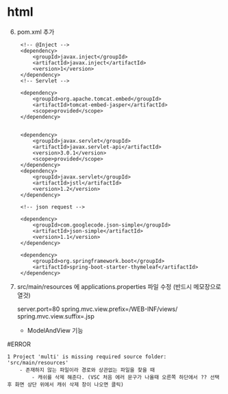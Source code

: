 # html

6. pom.xml 추가

        <!-- @Inject -->
		<dependency>
			<groupId>javax.inject</groupId>
			<artifactId>javax.inject</artifactId>
			<version>1</version>
		</dependency>
		<!-- Servlet -->

		<dependency>
			<groupId>org.apache.tomcat.embed</groupId>
			<artifactId>tomcat-embed-jasper</artifactId>
			<scope>provided</scope>
		</dependency>


		<dependency>
			<groupId>javax.servlet</groupId>
			<artifactId>javax.servlet-api</artifactId>
			<version>3.0.1</version>
			<scope>provided</scope>
		</dependency>
		<dependency>
			<groupId>javax.servlet</groupId>
			<artifactId>jstl</artifactId>
			<version>1.2</version>
		</dependency>
		
		<!-- json request -->   

		<dependency>
			<groupId>com.googlecode.json-simple</groupId>
			<artifactId>json-simple</artifactId>
			<version>1.1</version>
  		</dependency>

        <dependency>
			<groupId>org.springframework.boot</groupId>
			<artifactId>spring-boot-starter-thymeleaf</artifactId>
		</dependency>

9. src/main/resources 에 applications.properties 파일 수정 (반드시 메모장으로 열것)

	server.port=80
	spring.mvc.view.prefix=/WEB-INF/views/
	spring.mvc.view.suffix=.jsp       





    - ModelAndView 기능




#ERROR

    1 Project 'multi' is missing required source folder: 'src/main/resources'
        - 존재하지 않는 파일이라 경로와 상관없는 파일을 찾을 때 
            - 캐쉬를 삭제 해준다. (VSC 처음 에러 문구가 나올때 오른쪽 하단에서 ?? 선택 후 화면 상단 위에서 캐쉬 삭제 창이 나오면 클릭)
